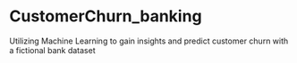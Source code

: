 # CustomerChurn_banking
Utilizing Machine Learning to gain insights and predict customer churn with a fictional bank dataset
